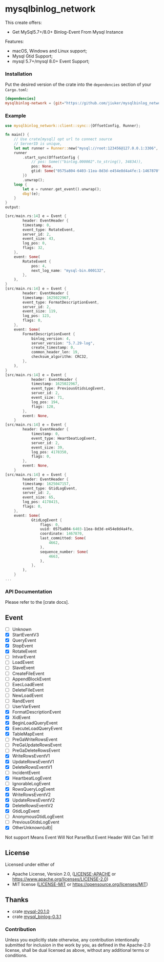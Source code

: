 # mysqlbinlog_network

This create offers:

*  Get MySql5.7+/8.0+ Binlog-Event From Mysql Instance

Features:

*   macOS, Windows and Linux support;
*   Mysql Gtid Support;
*   mysql 5.7+/mysql 8.0+ Event Support;


### Installation

Put the desired version of the crate into the `dependencies` section of your `Cargo.toml`:

```toml
[dependencies]
mysqlbinlog-network = {git="https://github.com/jiuker/mysqlbinlog_network"}
```

### Example

```rust
use mysqlbinlog_network::client::sync::{OffsetConfig, Runner};

fn main() {
    // Use crate[mysql] opt url to connect source
    // ServerID is unique,
    let mut runner = Runner::new("mysql://root:123456@127.0.0.1:3306", 1111).unwrap();
    runner
        .start_sync(OffsetConfig {
            // pos: Some(("binlog.000002".to_string(), 34834)),
            pos: None,
            gtid: Some("0575a804-6403-11ea-8d3d-e454e8d4a4fe:1-1467870".into()),
        })
        .unwrap();
    loop {
        let e = runner.get_event().unwrap();
        dbg!(e);
    }
}
output:

[src/main.rs:14] e = Event {
        header: EventHeader {
        timestamp: 0,
        event_type: RotateEvent,
        server_id: 2,
        event_size: 43,
        log_pos: 0,
        flags: 32,
    },
    event: Some(
        RotateEvent {
            pos: 4,
            next_log_name: "mysql-bin.000132",
        },
    ),
}
[src/main.rs:14] e = Event {
        header: EventHeader {
        timestamp: 1625022967,
        event_type: FormatDescriptionEvent,
        server_id: 2,
        event_size: 119,
        log_pos: 123,
        flags: 0,
    },
    event: Some(
        FormatDescriptionEvent {
            binlog_version: 4,
            server_version: "5.7.29-log",
            create_timestamp: 0,
            common_header_len: 19,
            checksum_algorithm: CRC32,
        },
    ),
}
[src/main.rs:14] e = Event {
            header: EventHeader {
            timestamp: 1625022967,
            event_type: PreviousGtidsLogEvent,
            server_id: 2,
            event_size: 71,
            log_pos: 194,
            flags: 128,
        },
        event: None,
    }
[src/main.rs:14] e = Event {
        header: EventHeader {
            timestamp: 0,
            event_type: HeartbeatLogEvent,
            server_id: 2,
            event_size: 39,
            log_pos: 4178350,
            flags: 0,
        },
        event: None,
    }
[src/main.rs:14] e = Event {
        header: EventHeader {
        timestamp: 1625047157,
        event_type: GtidLogEvent,
        server_id: 2,
        event_size: 65,
        log_pos: 4178415,
        flags: 0,
    },
    event: Some(
            GtidLogEvent {
                flags: 0,
                uuid: 0575a804-6403-11ea-8d3d-e454e8d4a4fe,
                coordinate: 1467870,
                last_committed: Some(
                    4662,
                ),
                sequence_number: Some(
                    4663,
                ),
            },
        ),
    }
...

```

### API Documentation

Please refer to the [crate docs].

## Event

- [ ] Unknown
- [x] StartEventV3
- [x] QueryEvent
- [x] StopEvent
- [x] RotateEvent
- [ ] IntvarEvent
- [ ] LoadEvent
- [ ] SlaveEvent
- [ ] CreateFileEvent
- [ ] AppendBlockEvent
- [ ] ExecLoadEvent
- [ ] DeleteFileEvent
- [ ] NewLoadEvent
- [ ] RandEvent
- [ ] UserVarEvent
- [x] FormatDescriptionEvent
- [x] XidEvent
- [x] BeginLoadQueryEvent
- [x] ExecuteLoadQueryEvent
- [x] TableMapEvent
- [ ] PreGaWriteRowsEvent
- [ ] PreGaUpdateRowsEvent
- [ ] PreGaDeleteRowsEvent
- [x] WriteRowsEventV1
- [x] UpdateRowsEventV1
- [x] DeleteRowsEventV1
- [ ] IncidentEvent
- [x] HeartbeatLogEvent
- [ ] IgnorableLogEvent
- [x] RowsQueryLogEvent
- [x] WriteRowsEventV2
- [x] UpdateRowsEventV2
- [x] DeleteRowsEventV2
- [x] GtidLogEvent
- [ ] AnonymousGtidLogEvent
- [ ] PreviousGtidsLogEvent
- [x] OtherUnknown(u8)|

Not support Means Event Will Not Parse!But Event Header Will Can Tell It!
## License

Licensed under either of

* Apache License, Version 2.0, ([LICENSE-APACHE](LICENSE-APACHE) or https://www.apache.org/licenses/LICENSE-2.0)
* MIT license ([LICENSE-MIT](LICENSE-MIT) or https://opensource.org/licenses/MIT)

## Thanks

* crate [mysql-20.1.0](https://crates.io/crates/mysql)
* crate [mysql_binlog-0.3.1](https://crates.io/crates/mysql_binlog)

### Contribution

Unless you explicitly state otherwise, any contribution intentionally
submitted for inclusion in the work by you, as defined in the Apache-2.0
license, shall be dual licensed as above, without any additional terms or
conditions.
